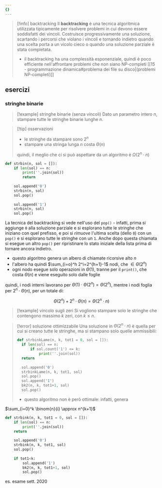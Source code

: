 ```yaml
---
{}
---
```

>[!info] backtracking
>Il **backtracking** è una tecnica algoritmica utilizzata tipicamente per risolvere problemi in cui devono essere soddisfatti dei vincoli. Costruisce progressivamente una soluzione, scartando i percorsi che violano i vincoli e tornando indietro quando una scelta porta a un vicolo cieco o quando una soluzione parziale è stata completata.
>- il backtracking ha una complessità esponenziale, quindi è poco efficiente nell'affrontare problemi che non siano NP-completi [[15 - programmazione dinamica#problema dei file su disco|(problemi NP-completi)]]

## esercizi

### stringhe binarie

> [!example] stringhe binarie (senza vincoli)
> Dato un parametro intero $n$, stampare tutte le stringhe binarie lunghe $n$.

> [!tip] osservazioni
> - le stringhe da stampare sono $2^n$
> - stampare una stringa lunga $n$ costa $\Theta(n)$
> 
> quindi, il meglio che ci si può aspettare da un algoritmo è $\Omega (2^n\cdot n)$

```python
def strbin(n, sol = []):
	if len(sol) == n:
		print(''.join(sol))
		return
		
	sol.append('0')
	strbin(n, sol)
	sol.pop()
	
	sol.append('1')
	strbin(n, sol)
	sol.pop()
```

La tecnica del backtracking si vede nell'uso del `pop()` - infatti, prima si aggiunge `0` alla soluzione parziale e si esplorano tutte le stringhe che iniziano con quel prefisso, e poi si *rimuove* l'ultima scelta (dello `0`) con un `pop()` e si esplorano tutte le stringhe con un `1`. Anche dopo questa chiamata si esegue un altro `pop()` per ripristinare lo stato iniziale della lista prima di tornare ancora indietro.

- questo algoritmo genera un albero di chiamate ricorsive alto $n$
- l'albero ha quindi $\sum_{i=o}^h 2^i=2^{h+1}-1$ nodi, che $\in \Theta(2^n)$
- ogni nodo esegue solo operazioni in $\Theta(1)$, tranne per il `print()`, che costa $\Theta(n)$ e viene eseguito solo dalle foglie 

quindi, i nodi interni lavorano per $\Theta(1) \cdot \Theta(2^n) = \Theta(2^n)$, mentre i nodi foglia per $2^n \cdot \Theta(n)$, per un totale di:

$$
\Theta(2^n) + 2^n \cdot \Theta(n) = \Theta(2^n \cdot n)
$$

> [!example] vincolo sugli zeri
> Si vogliono stampare solo le stringhe che contengono massimo $k$ zeri, con $k\leq n$.

>[!error] soluzione ottimizzabile
>Una soluzione in $\Theta(2^n \cdot n)$ è quella per cui si creano tutte le stringhe, ma si stampano solo quelle ammissibili:
> ```python
> def strbinkLame(n, k, tot1 = 0, sol = []):
> 	if len(sol) == n:
> 		if sol.count('1') <= k:
> 			print(''.join(sol))
> 	return
> 	
> 	sol.append('0')
> 	strbinkLame(n, k, tot1, sol)
> 	sol.pop()
> 	sol.append('1')
> 	bk2(n, k, tot1+1, sol)
> 	sol.pop()
> ```
> - questo algoritmo non è però ottimale: infatti, genera

$\sum_{i=0}^k \binom{n}{i} \approx n^{k+1}$

```python
def strbink(n, k, tot1 = 0, sol = []):
	if len(sol) == n:
		print(''.join(sol))
	return
	
	sol.append('0')
	strbink(n, k, tot1, sol)
	sol.pop()
	 
	if tot1<k:
		sol.append('1')
		bk2(n, k, tot1+1, sol)
		sol.pop()
```

es. esame sett. 2020